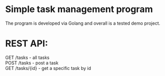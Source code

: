 # Simple task management program

The program is developed via Golang and overall is a tested demo project.

# REST API:

GET /tasks - all tasks<br>
POST /tasks - post a task<br>
GET /tasks/{id} - get a specific task by id<br>
